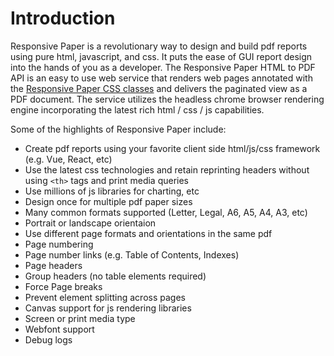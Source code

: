 # Introduction

Responsive Paper is a revolutionary way to design and build pdf reports using pure html, javascript, and css. It puts the ease of GUI report design into the hands of you as a developer. The Responsive Paper HTML to PDF API is an easy to use web service that renders web pages annotated with the [Responsive Paper CSS classes](css-reference?id=css-reference) and delivers the paginated view as a PDF document. The service utilizes the headless chrome browser rendering engine incorporating the latest rich html / css / js capabilities.

Some of the highlights of Responsive Paper include:

* Create pdf reports using your favorite client side html/js/css framework (e.g. Vue, React, etc)
* Use the latest css technologies and retain reprinting headers without using `<th>` tags and print media queries
* Use millions of js libraries for charting, etc
* Design once for multiple pdf paper sizes
* Many common formats supported (Letter, Legal, A6, A5, A4, A3, etc)
* Portrait or landscape orientaion
* Use different page formats and orientations in the same pdf
* Page numbering
* Page number links (e.g. Table of Contents, Indexes)
* Page headers
* Group headers (no table elements required)
* Force Page breaks
* Prevent element splitting across pages
* Canvas support for js rendering libraries
* Screen or print media type
* Webfont support
* Debug logs
